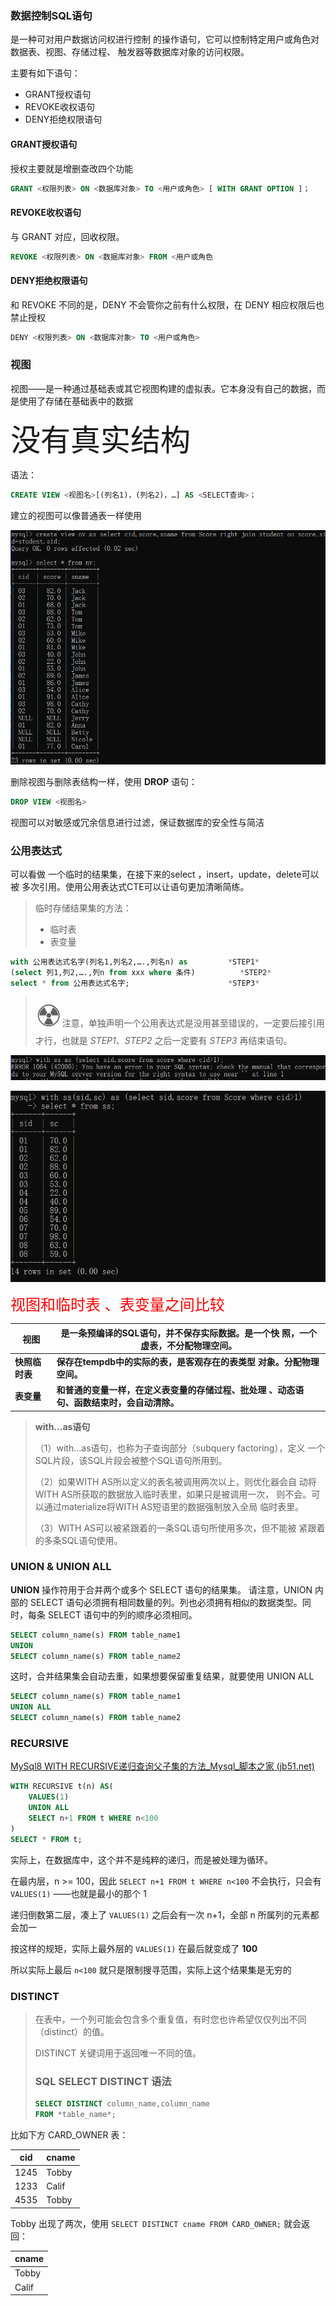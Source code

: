 ### 数据控制SQL语句

是一种可对用户数据访问权进行控制 的操作语句，它可以控制特定用户或角色对数据表、视图、存储过程、 触发器等数据库对象的访问权限。

主要有如下语句： 

- GRANT授权语句 
- REVOKE收权语句 
- DENY拒绝权限语句

#### GRANT授权语句

授权主要就是增删查改四个功能

```sql
GRANT <权限列表> ON <数据库对象> TO <用户或角色> [ WITH GRANT OPTION ]；
```

#### REVOKE收权语句 

与 GRANT 对应，回收权限。

```sql
REVOKE <权限列表> ON <数据库对象> FROM <用户或角色
```

#### DENY拒绝权限语句

和 REVOKE 不同的是，DENY 不会管你之前有什么权限，在 DENY 相应权限后也禁止授权

```sql
DENY <权限列表> ON <数据库对象> TO <用户或角色> 
```

### 视图

视图——是一种通过基础表或其它视图构建的虚拟表。它本身没有自己的数据，而是使用了存储在基础表中的数据

<font size="7">没有真实结构</font>

语法：

```sql
CREATE VIEW <视图名>[(列名1)，(列名2)，…] AS <SELECT查询>；
```

建立的视图可以像普通表一样使用

![image-20220322223104898](image-20220322223104898.png)

删除视图与删除表结构一样，使用 **DROP** 语句：

```sql
DROP VIEW <视图名>
```

视图可以对敏感或冗余信息进行过滤，保证数据库的安全性与简洁

### 公用表达式

可以看做 一个临时的结果集，在接下来的select ，insert，update，delete可以被 多次引用。使用公用表达式CTE可以让语句更加清晰简练。 

> 临时存储结果集的方法：
>
> - 临时表
> - 表变量

```sql
with 公用表达式名字(列名1,列名2,….,列名n) as 		*STEP1*
(select 列1,列2,….,列n from xxx where 条件)			*STEP2*
select * from 公用表达式名字;						*STEP3*
```

> <font size="7">☢</font>注意，单独声明一个公用表达式是没用甚至错误的，一定要后接引用才行，也就是 *STEP1*、*STEP2* 之后一定要有 *STEP3* 再结束语句。

![image-20220322224847039](image-20220322224847039.png)

![image-20220322224838758](image-20220322224838758.png)

<font size="5" color="red">视图和临时表 、表变量之间比较</font>

| 视图           | 是一条预编译的SQL语句，并不保存实际数据。是一个快 照，一个虚表，不分配物理空间。 |
| -------------- | ------------------------------------------------------------ |
| **快照临时表** | **保存在tempdb中的实际的表，是客观存在的表类型 对象。分配物理空间。** |
| **表变量**     | **和普通的变量一样，在定义表变量的存储过程、批处理 、动态语句、函数结束时，会自动清除。** |

> **with...as语句**
>
> （1）with...as语句，也称为子查询部分（subquery factoring），定义 一个SQL片段，该SQL片段会被整个SQL语句所用到。 
>
> （2）如果WITH AS所以定义的表名被调用两次以上，则优化器会自 动将WITH AS所获取的数据放入临时表里，如果只是被调用一次， 则不会。可以通过materialize将WITH AS短语里的数据强制放入全局 临时表里。 
>
> （3）WITH AS可以被紧跟着的一条SQL语句所使用多次，但不能被 紧跟着的多条SQL语句使用。

### UNION & UNION ALL

**UNION** 操作符用于合并两个或多个 SELECT 语句的结果集。 请注意，UNION 内部的 SELECT 语句必须拥有相同数量的列。列也必须拥有相似的数据类型。同时，每条 SELECT 语句中的列的顺序必须相同。

```sql
SELECT column_name(s) FROM table_name1
UNION
SELECT column_name(s) FROM table_name2
```

这时，合并结果集会自动去重，如果想要保留重复结果，就要使用 UNION ALL

```sql
SELECT column_name(s) FROM table_name1
UNION ALL
SELECT column_name(s) FROM table_name2
```

### RECURSIVE

[MySql8 WITH RECURSIVE递归查询父子集的方法_Mysql_脚本之家 (jb51.net)](https://www.jb51.net/article/202247.htm)

```sql
WITH RECURSIVE t(n) AS(
	VALUES(1)
	UNION ALL
	SELECT n+1 FROM t WHERE n<100
)
SELECT * FROM t;
```

实际上，在数据库中，这个并不是纯粹的递归，而是被处理为循环。

在最内层，n >= 100，因此 `SELECT n+1 FROM t WHERE n<100` 不会执行，只会有 `VALUES(1)` ——也就是最小的那个 1

递归倒数第二层，凑上了 `VALUES(1)` 之后会有一次 n+1，全部 n 所属列的元素都会加一

按这样的规矩，实际上最外层的 `VALUES(1)` 在最后就变成了 **100** 

所以实际上最后 `n<100` 就只是限制搜寻范围，实际上这个结果集是无穷的

### DISTINCT

> 在表中，一个列可能会包含多个重复值，有时您也许希望仅仅列出不同（distinct）的值。
>
> DISTINCT 关键词用于返回唯一不同的值。
>
> ### SQL SELECT DISTINCT 语法
>
> ```sql
> SELECT DISTINCT column_name,column_name
> FROM *table_name*;
> ```

比如下方 CARD_OWNER 表：

| cid  | cname |
| ---- | ----- |
| 1245 | Tobby |
| 1233 | Calif |
| 4535 | Tobby |

Tobby 出现了两次，使用 `SELECT DISTINCT cname FROM CARD_OWNER;` 就会返回：

| cname |
| ----- |
| Tobby |
| Calif |

